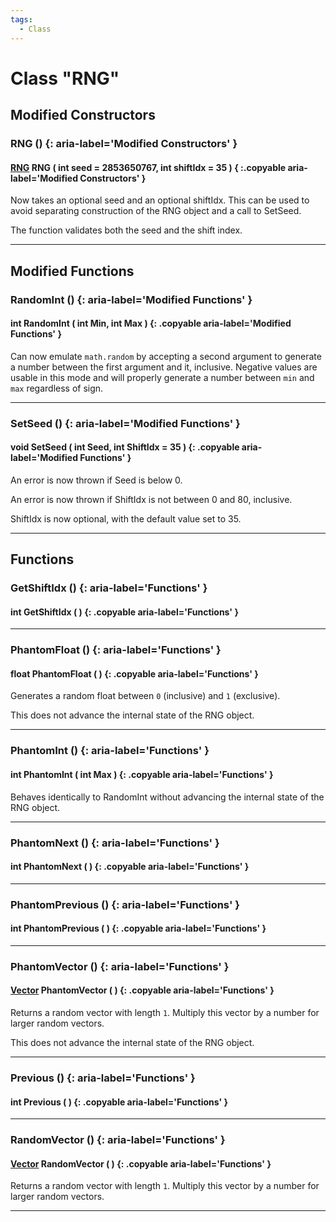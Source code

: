 ```yaml
---
tags:
  - Class
---
```

# Class "RNG"

## Modified Constructors

### RNG () {: aria-label='Modified Constructors' }
#### [RNG](RNG.md) RNG ( int seed = 2853650767, int shiftIdx = 35 ) { :.copyable aria-label='Modified Constructors' }
Now takes an optional seed and an optional shiftIdx.
This can be used to avoid separating construction of the RNG object and a call to SetSeed.

The function validates both the seed and the shift index.

___
## Modified Functions

### RandomInt () {: aria-label='Modified Functions' }
#### int RandomInt ( int Min, int Max ) {: .copyable aria-label='Modified Functions' }
Can now emulate `math.random` by accepting a second argument to generate a number between the first argument and it, inclusive. Negative values are usable in this mode and will properly generate a number between `min` and `max` regardless of sign.

___
### SetSeed () {: aria-label='Modified Functions' }
#### void SetSeed ( int Seed, int ShiftIdx = 35 ) {: .copyable aria-label='Modified Functions' }
An error is now thrown if Seed is below 0.

An error is now thrown if ShiftIdx is not between 0 and 80, inclusive.

ShiftIdx is now optional, with the default value set to 35.

___
## Functions 

### GetShiftIdx () {: aria-label='Functions' }
#### int GetShiftIdx ( ) {: .copyable aria-label='Functions' }

___
### PhantomFloat () {: aria-label='Functions' }
#### float PhantomFloat ( ) {: .copyable aria-label='Functions' }
Generates a random float between `0` (inclusive) and `1` (exclusive).

This does not advance the internal state of the RNG object.

___
### PhantomInt () {: aria-label='Functions' }
#### int PhantomInt ( int Max ) {: .copyable aria-label='Functions' }
Behaves identically to RandomInt without advancing the internal state of the RNG object.

___
### PhantomNext () {: aria-label='Functions' }
#### int PhantomNext ( ) {: .copyable aria-label='Functions' }

___
### PhantomPrevious () {: aria-label='Functions' }
#### int PhantomPrevious ( ) {: .copyable aria-label='Functions' }

___
### PhantomVector () {: aria-label='Functions' }
#### [Vector](Vector.md) PhantomVector ( ) {: .copyable aria-label='Functions' }
Returns a random vector with length `1`. Multiply this vector by a number for larger random vectors.

This does not advance the internal state of the RNG object.

___
### Previous () {: aria-label='Functions' }
#### int Previous ( ) {: .copyable aria-label='Functions' }

___
### RandomVector () {: aria-label='Functions' }
#### [Vector](Vector.md) RandomVector ( ) {: .copyable aria-label='Functions' }
Returns a random vector with length `1`. Multiply this vector by a number for larger random vectors.

___
